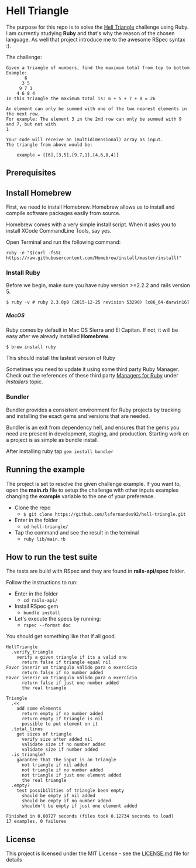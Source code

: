 # Hell Triangle

The purpose for this repo is to solve the [Hell Triangle](https://s3.amazonaws.com/sample-login/attachments/files/000/000/465/original/HellsTriangle.pdf?1513355063) challenge using Ruby. I am currently studying **Ruby** and that's why the reason of the chosen language. As well that project introduce me to the awesome RSpec syntax :).

The challenge:
```
Given a triangle of numbers, find the maximum total from top to bottom
Example:
       6
      3 5
     9 7 1
    4 6 8 4
In this triangle the maximum total is: 6 + 5 + 7 + 8 = 26

An element can only be summed with one of the two nearest elements in the next row.
For example: The element 3 in the 2nd row can only be summed with 9 and 7, but not with
1

Your code will receive an (multidimensional) array as input.
The triangle from above would be:

    example = [[6],[3,5],[9,7,1],[4,6,8,4]]
```

## Prerequisites

## Install Homebrew

First, we need to install Homebrew. Homebrew allows us to install and compile software packages easily from source.

Homebrew comes with a very simple install script. When it asks you to install XCode CommandLine Tools, say yes.

Open Terminal and run the following command:

`ruby -e "$(curl -fsSL https://raw.githubusercontent.com/Homebrew/install/master/install)"`

### Install Ruby
Before we begin, make sure you have ruby version >=2.2.2 and rails version 5.

`$ ruby -v # ruby 2.3.0p0 (2015-12-25 revision 53290) [x86_64-darwin16]`

##### MacOS

Ruby comes by default in Mac OS Sierra and El Capitan. If not, it will be easy after we already installed **Homebrew**.

`$ brew install ruby`

This should install the lastest version of Ruby

Sometimes you need to update it using some third party Ruby Manager.
Check out the references of these third party [Managers for Ruby](https://www.ruby-lang.org/en/documentation/installation/) under _Installers_ topic.

### Bundler
Bundler provides a consistent environment for Ruby projects by tracking and installing the exact gems and versions that are needed.

Bundler is an exit from dependency hell, and ensures that the gems you need are present in development, staging, and production. Starting work on a project is as simple as bundle install.

After installing ruby tap `gem install bundler`

## Running the example

The project is set to resolve the given challenge example. If you want to, open the **main.rb** file to setup the challenge with other inputs examples changing the **example** variable to the one of your preference.

* Clone the repo
  * `$ git clone https://github.com/lsfernandes92/hell-triangle.git`
* Enter in the folder
  * `cd hell-triangle/`
* Tap the command and see the result in the terminal
  * `ruby lib/main.rb`


## How to run the test suite
The tests are build with RSpec and they are found in **rails-api/spec** folder.

Follow the instructions to run:
* Enter in the folder
  * `cd rails-api/`
* Install RSpec gem
  * `bundle install`
* Let's execute the specs by running:
  * `rspec --format doc`

You should get something like that if all good.
```
HellTriangle
  .verify_triangle
    verify a given triangle if its a valid one
      return false if triangle equal nil
Favor inserir um triangulo válido para o exercício
      return false if no number added
Favor inserir um triangulo válido para o exercício
      return false if just one number added
      the real triangle

Triangle
  .<<
    add some elements
      return empty if no number added
      return empty if triangle is nil
      possible to put element on it
  .total_lines
    get sizes of triangle
      verify size after added nil
      validate size if no number added
      validate size if number added
  .is_triangle?
    garantee that the input is an triangle
      not triangle if nil added
      not triangle if no number added
      not triangle if just one element added
      the real triangle
  .empty?
    test possibilities of triangle been empty
      should be empty if nil added
      should be empty if no number added
      shouldn't be empty if just one element added

Finished in 0.00727 seconds (files took 0.12734 seconds to load)
17 examples, 0 failures
```

## License

This project is licensed under the MIT License - see the [LICENSE.md](LICENSE.md) file for details
